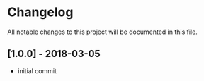 # Changelog
All notable changes to this project will be documented in this file.

## [1.0.0] - 2018-03-05

- initial commit